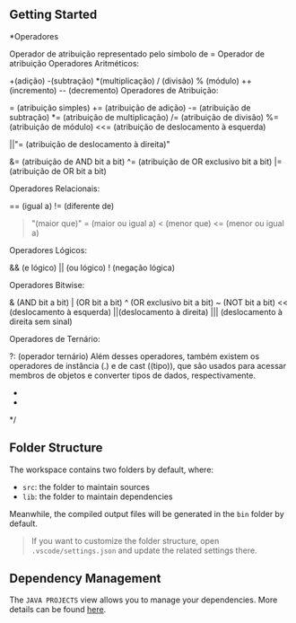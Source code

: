 ## Getting Started

*Operadores

Operador de atribuição representado pelo simbolo de =
Operador de atribuição 
Operadores Aritméticos:

+(adição)
-(subtração)
*(multiplicação)
/ (divisão)
% (módulo)
++ (incremento)
-- (decremento)
Operadores de Atribuição:

= (atribuição simples)
+= (atribuição de adição)
-= (atribuição de subtração)
*= (atribuição de multiplicação)
/= (atribuição de divisão)
%= (atribuição de módulo)
<<= (atribuição de deslocamento à esquerda)

||"= (atribuição de deslocamento à direita)"

&= (atribuição de AND bit a bit)
^= (atribuição de OR exclusivo bit a bit)
|= (atribuição de OR bit a bit)


Operadores Relacionais:

== (igual a)
!= (diferente de)
>"(maior que)"
>= (maior ou igual a)
< (menor que)
<= (menor ou igual a)

Operadores Lógicos:

&& (e lógico)
|| (ou lógico)
! (negação lógica)


Operadores Bitwise:

& (AND bit a bit)
| (OR bit a bit)
^ (OR exclusivo bit a bit)
~ (NOT bit a bit)
<< (deslocamento à esquerda)
||(deslocamento à direita)
||| (deslocamento à direita sem sinal)

Operadores de Ternário:

?: (operador ternário)
Além desses operadores, 
também existem os operadores de instância (.) e de cast ((tipo)),
 que são usados para acessar membros de objetos e converter tipos de dados, respectivamente.

 * 
 * 
 */

## Folder Structure

The workspace contains two folders by default, where:

- `src`: the folder to maintain sources
- `lib`: the folder to maintain dependencies

Meanwhile, the compiled output files will be generated in the `bin` folder by default.

> If you want to customize the folder structure, open `.vscode/settings.json` and update the related settings there.

## Dependency Management

The `JAVA PROJECTS` view allows you to manage your dependencies. More details can be found [here](https://github.com/microsoft/vscode-java-dependency#manage-dependencies).

